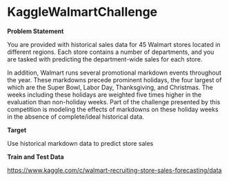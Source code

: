 # KaggleWalmartChallenge
<b>Problem Statement</b>

You are provided with historical sales data for 45 Walmart stores located in different regions. 
Each store contains a number of departments, and you are tasked with predicting the department-wide sales for each store.

In addition, Walmart runs several promotional markdown events throughout the year.
These markdowns precede prominent holidays, the four largest of which are the Super Bowl, Labor Day, Thanksgiving, and Christmas. 
The weeks including these holidays are weighted five times higher in the evaluation than non-holiday weeks. 
Part of the challenge presented by this competition is modeling the effects of markdowns on these holiday weeks in the absence 
of complete/ideal historical data.

<b> Target</b>

Use historical markdown data to predict store sales


<b> Train and Test Data </b>

https://www.kaggle.com/c/walmart-recruiting-store-sales-forecasting/data

